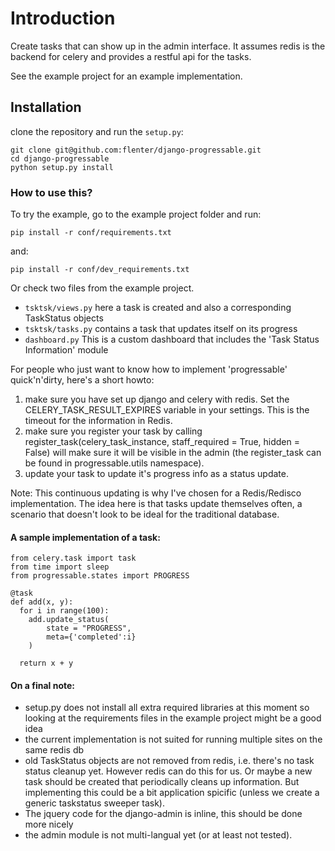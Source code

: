 Introduction
============

Create tasks that can show up in the admin interface. It assumes redis is the 
backend for celery and provides a restful api for the tasks.

See the example project for an example implementation.


Installation
------------

clone the repository and run the ``setup.py``:

    git clone git@github.com:flenter/django-progressable.git
    cd django-progressable
    python setup.py install


### How to use this?

To try the example, go to the example project folder and run:

    pip install -r conf/requirements.txt

and:

    pip install -r conf/dev_requirements.txt


Or check two files from the example project.

* `tsktsk/views.py` here a task is created and also a corresponding TaskStatus objects
* `tsktsk/tasks.py` contains a task that updates itself on its progress
* `dashboard.py` This is a custom dashboard that includes the 'Task Status Information' module



For people who just want to know how to implement 'progressable' quick'n'dirty, here's a short howto:

1. make sure you have set up django and celery with redis. Set the CELERY_TASK_RESULT_EXPIRES variable in your settings. This is the timeout for the information in Redis.
2. make sure you register your task by calling register_task(celery_task_instance, staff_required = True, hidden = False) will make sure it will be visible in the admin (the register_task can be found in progressable.utils namespace).
3. update your task to update it's progress info as a status update. 

Note: This continuous updating is why I've chosen for a Redis/Redisco implementation. The idea here is that tasks update themselves often, a scenario that doesn't look to be ideal for the traditional database.


#### A sample implementation of a task:

    from celery.task import task
    from time import sleep
    from progressable.states import PROGRESS

    @task
    def add(x, y):
      for i in range(100):
        add.update_status(
            state = "PROGRESS",
            meta={'completed':i}
        )

      return x + y


#### On a final note:

* setup.py does not install all extra required libraries at this moment so looking at the requirements files in the example project might be a good idea
* the current implementation is not suited for running multiple sites on the same redis db
* old TaskStatus objects are not removed from redis, i.e. there's no task 
  status cleanup yet. However redis can do this for us. Or maybe a new task should be created that periodically cleans up information. But implementing this could be a bit application spicific (unless we create a generic taskstatus sweeper task).
* The jquery code for the django-admin is inline, this should be done more 
  nicely
* the admin module is not multi-langual yet (or at least not tested).


